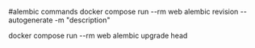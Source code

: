 #alembic commands 
docker compose run --rm web alembic revision --autogenerate -m "description" 

docker compose run --rm web alembic upgrade head

